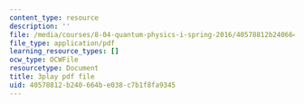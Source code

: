 ```yaml
---
content_type: resource
description: ''
file: /media/courses/8-04-quantum-physics-i-spring-2016/40578812b240664be038c7b1f8fa9345_x_ngaeI00qU.pdf
file_type: application/pdf
learning_resource_types: []
ocw_type: OCWFile
resourcetype: Document
title: 3play pdf file
uid: 40578812-b240-664b-e038-c7b1f8fa9345
---
```

